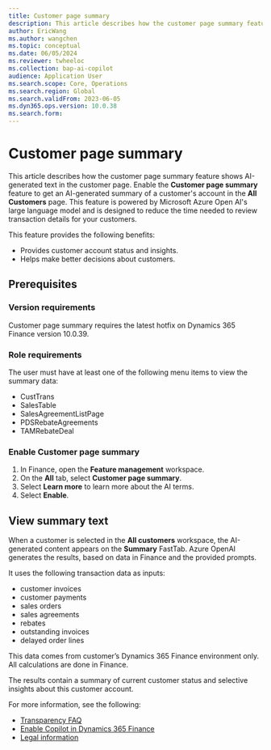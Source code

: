 ```yaml
---
title: Customer page summary
description: This article describes how the customer page summary feature shows AI-generated text in the customer page.
author: EricWang
ms.author: wangchen
ms.topic: conceptual
ms.date: 06/05/2024
ms.reviewer: twheeloc
ms.collection: bap-ai-copilot
audience: Application User
ms.search.scope: Core, Operations
ms.search.region: Global
ms.search.validFrom: 2023-06-05
ms.dyn365.ops.version: 10.0.38
ms.search.form:    
---
```


# Customer page summary
This article describes how the customer page summary feature shows AI-generated text in the customer page.
Enable the **Customer page summary** feature to get an AI-generated summary of a customer's account in the **All Customers** page. This feature is powered by Microsoft Azure Open AI's large language model and is designed to reduce the time needed to review transaction details for your customers.

This feature provides the following benefits: 
- Provides customer account status and insights.
- Helps make better decisions about customers.

## Prerequisites

### Version requirements

Customer page summary requires the latest hotfix on Dynamics 365 Finance version 10.0.39.

### Role requirements

The user must have at least one of the following menu items to view the summary data:

- CustTrans
- SalesTable
- SalesAgreementListPage
- PDSRebateAgreements
- TAMRebateDeal

### Enable Customer page summary

1. In Finance, open the **Feature management** workspace.
1. On the **All** tab, select **Customer page summary**.
1. Select **Learn more** to learn more about the AI terms.
1. Select **Enable**.

## View summary text

When a customer is selected in the **All customers** workspace, the AI-generated content appears on the **Summary** FastTab. Azure OpenAI generates the results, based on data in Finance and the provided prompts. 

It uses the following transaction data as inputs: 
 - customer invoices
 - customer payments
 - sales orders
 - sales agreements
 - rebates
 - outstanding invoices
 - delayed order lines

 This data comes from customer’s Dynamics 365 Finance environment only. All calculations are done in Finance. 

The results contain a summary of current customer status and selective insights about this customer account.

For more information, see the following:

- [Transparency FAQ](CustomerPageSummaryFAQ.md)
- [Enable Copilot in Dynamics 365 Finance](https://go.microsoft.com/fwlink/?linkid=2274122)
- [Legal information](https://go.microsoft.com/fwlink/?linkid=2173149)
